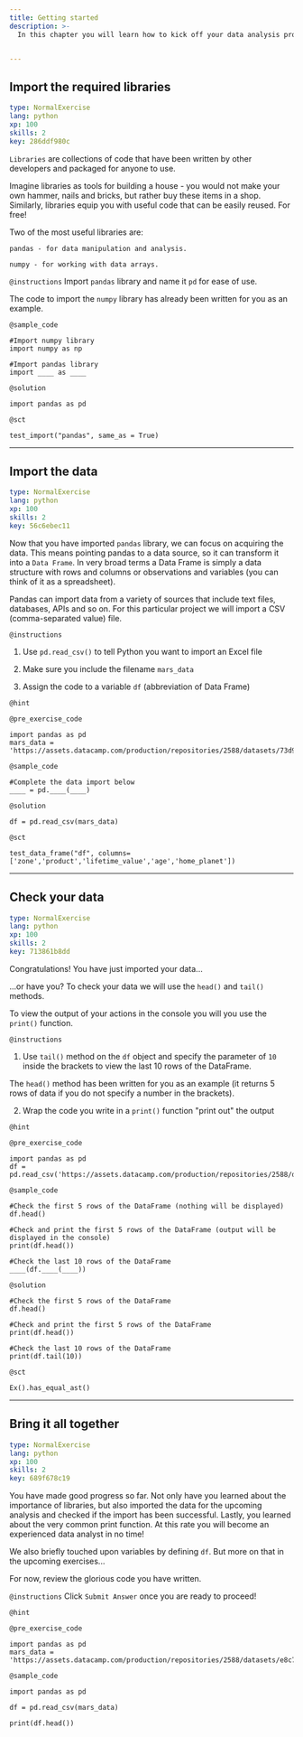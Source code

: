 ```yaml
---
title: Getting started
description: >-
  In this chapter you will learn how to kick off your data analysis project. This includes equipping your working environment with powerful libraries, importing the data you want to analyze and checking if the data import has been successful.


---
```

## Import the required libraries

```yaml
type: NormalExercise
lang: python
xp: 100
skills: 2
key: 286ddf980c
```

`Libraries` are collections of code that have been written by other developers and packaged for anyone to use.

Imagine libraries as tools for building a house - you would not make your own hammer, nails and bricks, but rather buy these items in a shop. Similarly, libraries equip you with useful code that can be easily reused. For free! 

Two of the most useful libraries are:

`pandas - for data manipulation and analysis.`

`numpy - for working with data arrays.`

`@instructions`
Import `pandas` library and name it `pd` for ease of use. 

The code to import the `numpy` library has already been written for you as an example.



`@sample_code`
```{python}
#Import numpy library
import numpy as np

#Import pandas library
import ____ as ____
```
`@solution`
```{python}
import pandas as pd
```
`@sct`
```{python}
test_import("pandas", same_as = True)
```





---
## Import the data

```yaml
type: NormalExercise
lang: python
xp: 100
skills: 2
key: 56c6ebec11
```

Now that you have imported `pandas` library, we can focus on acquiring the data. This means pointing pandas to a data source, so it can transform it into a `Data Frame`. In very broad terms a Data Frame is simply a data structure with rows and columns or observations and variables (you can think of it as a spreadsheet).

Pandas can import data from a variety of sources that include text files, databases, APIs and so on. For this particular project we will import a CSV (comma-separated value) file.

`@instructions`
1) Use `pd.read_csv()` to tell Python you want to import an Excel file

2) Make sure you include the filename `mars_data`

3) Assign the code to a variable `df` (abbreviation of Data Frame)

`@hint`


`@pre_exercise_code`
```{python}
import pandas as pd
mars_data = 'https://assets.datacamp.com/production/repositories/2588/datasets/73d9f6626d0059203da53d733f5f781c4c9aed32/mars_data.csv'
```
`@sample_code`
```{python}
#Complete the data import below
____ = pd.____(____)
```
`@solution`
```{python}
df = pd.read_csv(mars_data)
```
`@sct`
```{python}
test_data_frame("df", columns=['zone','product','lifetime_value','age','home_planet'])
```





---
## Check your data

```yaml
type: NormalExercise
lang: python
xp: 100
skills: 2
key: 713861b8dd
```

Congratulations! You have just imported your data...

...or have you? To check your data we will use the `head()` and `tail()` methods.

To view the output of your actions in the console you will you use the `print()` function.

`@instructions`
1) Use `tail()` method on the `df` object and specify the parameter of `10` inside the brackets to view the last 10 rows of the DataFrame.

The `head()` method has been written for you as an example (it returns 5 rows of data if you do not specify a number in the brackets).

2) Wrap the code you write in a `print()` function "print out" the output

`@hint`


`@pre_exercise_code`
```{python}
import pandas as pd 
df = pd.read_csv('https://assets.datacamp.com/production/repositories/2588/datasets/e8c7de0372cfe29b1be7bad2b16e28e2e9a56d01/mars_data.csv')
```
`@sample_code`
```{python}
#Check the first 5 rows of the DataFrame (nothing will be displayed)
df.head()

#Check and print the first 5 rows of the DataFrame (output will be displayed in the console)
print(df.head())

#Check the last 10 rows of the DataFrame
____(df.____(____))
```
`@solution`
```{python}
#Check the first 5 rows of the DataFrame
df.head()

#Check and print the first 5 rows of the DataFrame
print(df.head())

#Check the last 10 rows of the DataFrame
print(df.tail(10))
```
`@sct`
```{python}
Ex().has_equal_ast()
```





---
## Bring it all together

```yaml
type: NormalExercise
lang: python
xp: 100
skills: 2
key: 689f678c19
```

You have made good progress so far. Not only have you learned about the importance of libraries, but also imported the data for the upcoming analysis and checked if the import has been successful. Lastly, you learned about the very common print function. At this rate you will become an experienced data analyst in no time!

We also briefly touched upon variables by defining `df`. But more on that in the upcoming exercises...

For now, review the glorious code you have written.

`@instructions`
Click `Submit Answer` once you are ready to proceed!

`@hint`


`@pre_exercise_code`
```{python}
import pandas as pd 
mars_data = 'https://assets.datacamp.com/production/repositories/2588/datasets/e8c7de0372cfe29b1be7bad2b16e28e2e9a56d01/mars_data.csv'
```
`@sample_code`
```{python}
import pandas as pd

df = pd.read_csv(mars_data)

print(df.head())
```






